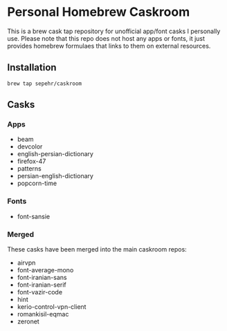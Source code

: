 # Personal Homebrew Caskroom
This is a brew cask tap repository for unofficial app/font casks I personally use. Please note that this repo does not host any apps or fonts, it just provides homebrew formulaes that links to them on external resources.  

## Installation
```shell
brew tap sepehr/caskroom
```

## Casks
### Apps
- beam
- devcolor
- english-persian-dictionary
- firefox-47
- patterns
- persian-english-dictionary
- popcorn-time

### Fonts
- font-sansie

### Merged
These casks have been merged into the main caskroom repos:  

- airvpn
- font-average-mono
- font-iranian-sans
- font-iranian-serif
- font-vazir-code
- hint
- kerio-control-vpn-client
- romankisil-eqmac
- zeronet
